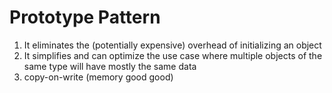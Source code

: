 <!--
 Copyright 2021 chrislu
 
 Licensed under the Apache License, Version 2.0 (the "License");
 you may not use this file except in compliance with the License.
 You may obtain a copy of the License at
 
     http://www.apache.org/licenses/LICENSE-2.0
 
 Unless required by applicable law or agreed to in writing, software
 distributed under the License is distributed on an "AS IS" BASIS,
 WITHOUT WARRANTIES OR CONDITIONS OF ANY KIND, either express or implied.
 See the License for the specific language governing permissions and
 limitations under the License.
-->

# Prototype Pattern
1. It eliminates the (potentially expensive) overhead of initializing an object
2. It simplifies and can optimize the use case where multiple objects of the same type will have mostly the same data
3. copy-on-write (memory good good)
